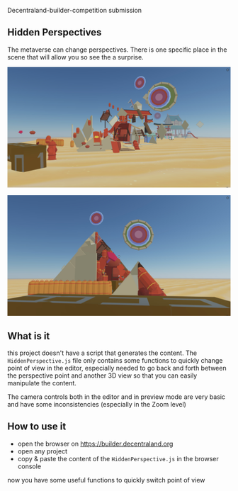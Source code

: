 Decentraland-builder-competition submission
## Hidden Perspectives

The metaverse can change perspectives.
There is one specific place in the scene that will allow you so see the a surprise.

![](HiddenPerspective_view01.jpg)

![](HiddenPerspective_view02.jpg)

## What is it
this project doesn't have a script that generates the content. The `HiddenPerspective.js` file only contains some functions to quickly change point of view in the editor, especially needed to go back and forth between the perspective point and another 3D view so that you can easily manipulate the content.

The camera controls both in the editor and in preview mode are very basic and have some inconsistencies (especially in the Zoom level)

## How to use it

- open the browser on https://builder.decentraland.org
- open any project
- copy & paste the content of the `HiddenPerspective.js` in the browser console

now you have some useful functions to quickly switch point of view
